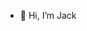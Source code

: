 - 👋 Hi, I’m Jack

<!---
jacksyli/jacksyli is a ✨ special ✨ repository because its `README.md` (this file) appears on your GitHub profile.
You can click the Preview link to take a look at your changes.
--->
